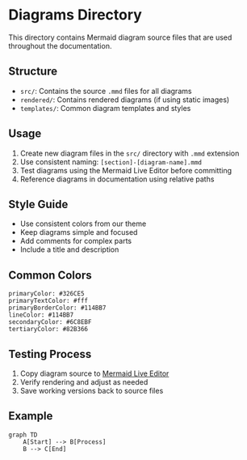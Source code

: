 # Diagrams Directory

This directory contains Mermaid diagram source files that are used throughout the documentation.

## Structure
- `src/`: Contains the source `.mmd` files for all diagrams
- `rendered/`: Contains rendered diagrams (if using static images)
- `templates/`: Common diagram templates and styles

## Usage
1. Create new diagram files in the `src/` directory with `.mmd` extension
2. Use consistent naming: `[section]-[diagram-name].mmd`
3. Test diagrams using the Mermaid Live Editor before committing
4. Reference diagrams in documentation using relative paths

## Style Guide
- Use consistent colors from our theme
- Keep diagrams simple and focused
- Add comments for complex parts
- Include a title and description

## Common Colors
```
primaryColor: #326CE5
primaryTextColor: #fff
primaryBorderColor: #114BB7
lineColor: #114BB7
secondaryColor: #6C8EBF
tertiaryColor: #82B366
```

## Testing Process
1. Copy diagram source to [Mermaid Live Editor](https://mermaid.live)
2. Verify rendering and adjust as needed
3. Save working versions back to source files

## Example
```mermaid
graph TD
    A[Start] --> B[Process]
    B --> C[End]
```
